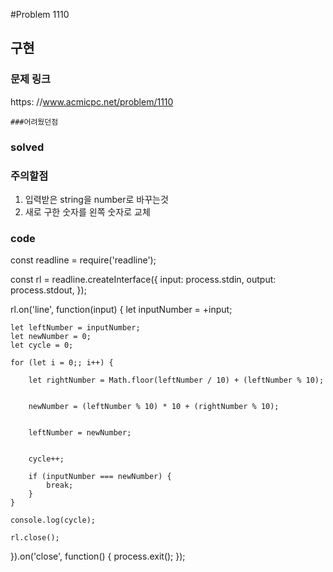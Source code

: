 #Problem 1110

## 구현

### 문제 링크
https: //www.acmicpc.net/problem/1110

    ###어려웠던점

### solved

### 주의할점
1. 입력받은 string을 number로 바꾸는것
2. 새로 구한 숫자를 왼쪽 숫자로 교체

### code

const readline = require('readline');

const rl = readline.createInterface({
    input: process.stdin,
    output: process.stdout,
});

rl.on('line', function(input) {
    let inputNumber = +input;


    let leftNumber = inputNumber;
    let newNumber = 0;
    let cycle = 0;

    for (let i = 0;; i++) {

        let rightNumber = Math.floor(leftNumber / 10) + (leftNumber % 10);


        newNumber = (leftNumber % 10) * 10 + (rightNumber % 10);


        leftNumber = newNumber;


        cycle++;

        if (inputNumber === newNumber) {
            break;
        }
    }

    console.log(cycle);

    rl.close();
}).on('close', function() {
    process.exit();
});